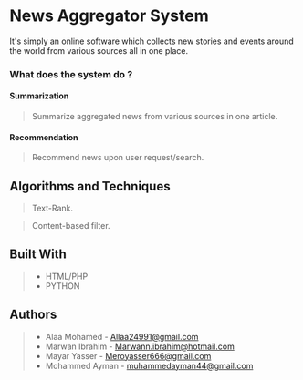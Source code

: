 # **News Aggregator System**
 It's simply an online software which collects new stories and events around the world from various sources all in one place. 

### What does the system do ?
#### Summarization
> Summarize aggregated news from various sources in one article.
#### Recommendation
> Recommend news upon user request/search.
## Algorithms and Techniques
> Text-Rank.

> Content-based filter.
## Built With
> - HTML/PHP 
> - PYTHON
## Authors
> - Alaa Mohamed - Allaa24991@gmail.com 
> - Marwan Ibrahim - Marwann.ibrahim@hotmail.com
> - Mayar Yasser - Meroyasser666@gmail.com
> - Mohammed Ayman - muhammedayman44@gmail.com

